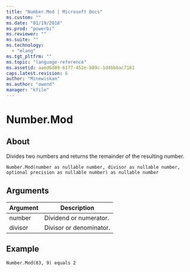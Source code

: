 ```yaml
---
title: "Number.Mod | Microsoft Docs"
ms.custom: ""
ms.date: "01/19/2018"
ms.prod: "powerbi"
ms.reviewer: ""
ms.suite: ""
ms.technology: 
  - "mlang"
ms.tgt_pltfrm: ""
ms.topic: "language-reference"
ms.assetid: aaed6d89-6177-452e-b89c-1d4bbbac7161
caps.latest.revision: 6
author: "Minewiskan"
ms.author: "owend"
manager: "kfile"
---
```

# Number.Mod

  
## About  
Divides two numbers and returns the remainder of the resulting number.  
  
```  
Number.Mod(number as nullable number, divisor as nullable number, optional precision as nullable number) as nullable number 
```  
  
## Arguments  
  
|Argument|Description|  
|------------|---------------|  
|number|Dividend or numerator.|  
|divisor|Divisor or denominator.|  
  
## Example  
  
```  
Number.Mod(83, 9) equals 2  
```  
